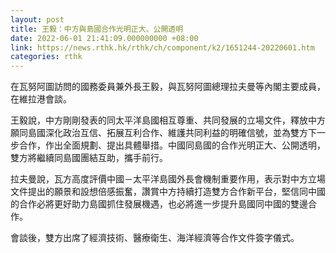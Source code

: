 ```yaml
---
layout: post
title: 王毅：中方與島國合作光明正大、公開透明
date: 2022-06-01 21:41:09.000000000 +08:00
link: https://news.rthk.hk/rthk/ch/component/k2/1651244-20220601.htm
categories: rthk
---
```


在瓦努阿圖訪問的國務委員兼外長王毅，與瓦努阿圖總理拉夫曼等內閣主要成員，在維拉港會談。

王毅說，中方剛剛發表的同太平洋島國相互尊重、共同發展的立場文件，釋放中方願同島國深化政治互信、拓展互利合作、維護共同利益的明確信號，並為雙方下一步合作，作出全面規劃、提出具體舉措。中國同島國的合作光明正大、公開透明，雙方將繼續同島國團結互助，攜手前行。

拉夫曼說，瓦方高度評價中國－太平洋島國外長會機制重要作用，表示對中方立場文件提出的願景和設想倍感振奮，讚賞中方持續打造雙方合作新平台，堅信同中國的合作必將更好助力島國抓住發展機遇，也必將進一步提升島國同中國的雙邊合作。

會談後，雙方出席了經濟技術、醫療衛生、海洋經濟等合作文件簽字儀式。
